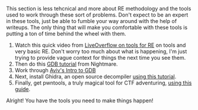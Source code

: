This section is less tehcnical and more about RE methodology and the tools used to work through these sort of problems. Don't expect to be an expert in these tools, just be able to fumble your way around with the help of writeups. The only thing that will make you comfortable with these tools is putting a ton of time behind the wheel with them. 

1. Watch this quick video from  [LiveOverflow on tools for RE](https://www.youtube.com/watch?v=3NTXFUxcKPc) on tools and very basic RE. Don't worry too much about what is happening, I'm just trying to provide vague context for things the next time you see them. 
2. Then do this [GDB tutorial](gdb-gef/readme.md) from Nightmare.
3. Work through [Aviv's Intro to GDB](gdb-unit_02.md)
4. Next, install Ghidra, an open source decompiler [using this tutorial](ghidra/readme.md).
5. Finally, get pwntools, a truly magical tool for CTF adventuring, [using this guide](pwntools/readme.md).

Alright! You have the tools you need to make things happen!
